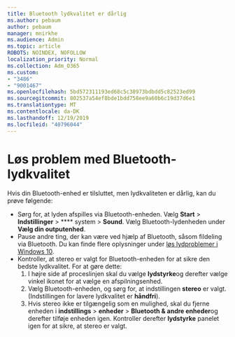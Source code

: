 ```yaml
---
title: Bluetooth lydkvalitet er dårlig
ms.author: pebaum
author: pebaum
manager: mnirkhe
ms.audience: Admin
ms.topic: article
ROBOTS: NOINDEX, NOFOLLOW
localization_priority: Normal
ms.collection: Adm_O365
ms.custom:
- "3486"
- "9001467"
ms.openlocfilehash: 5bd572311193ed68c5c38973bdbdd5c82523ed99
ms.sourcegitcommit: 802537a54ef8bde1bdd758ee9a60b6c19d37d6e1
ms.translationtype: MT
ms.contentlocale: da-DK
ms.lasthandoff: 12/19/2019
ms.locfileid: "40796044"
---
```

# <a name="fix-bluetooth-audio-quality-issue"></a>Løs problem med Bluetooth-lydkvalitet

Hvis din Bluetooth-enhed er tilsluttet, men lydkvaliteten er dårlig, kan du prøve følgende:

- Sørg for, at lyden afspilles via Bluetooth-enheden. Vælg **Start** > **Indstillinger** > **** system > **Sound**. Vælg Bluetooth-lydenheden under **Vælg din outputenhed**.
- Pause andre ting, der kan være ved hjælp af Bluetooth, såsom fildeling via Bluetooth. Du kan finde flere oplysninger under [løs lydproblemer i Windows 10](https://support.microsoft.com/help/4520288/windows-10-fix-sound-problems).
- Kontroller, at stereo er valgt for Bluetooth-enheden for at sikre den bedste lydkvalitet. For at gøre dette: 
    1. I højre side af proceslinjen skal du vælge **lydstyrke**og derefter vælge vinkel ikonet for at vælge en afspilningsenhed.
    2. Vælg Bluetooth-enheden, og sørg for, at indstillingen **stereo** er valgt. (Indstillingen for lavere lydkvalitet er **håndfri**).
    3. Hvis stereo ikke er tilgængelig som en mulighed, skal du fjerne enheden i **indstillings** > **enheder** > **Bluetooth & andre enheder**og derefter tilføje enheden igen. Kontroller derefter **lydstyrke** panelet igen for at sikre, at stereo er valgt.


